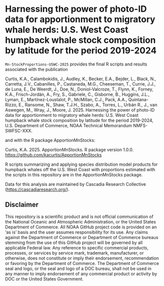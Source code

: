 # Harnessing the power of photo-ID data for apportionment to migratory whale herds: U.S. West Coast humpback whale stock composition by latitude for the period 2019-2024
`Mn-StockProportions-USWC-2025` provides the final R scripts and results associated with the publication

Curtis, K.A., Calambokidis, J., Audley, K., Becker, E.A., Bejder, L., Black, N., Carretta, J.V., Cabanilles, P., Castaneda, M.G., Cheeseman, T., Currie, J.J., de Luna, E., De Weerdt, J., Doe, N., Doniol-Valcroze, T., Flynn, K., Forney, K.A., Frisch-Jordán, A., Fry, S., Gabriele, C., Gisborne, B., Huggins, J.L., Lyman, E., Martínez-Loustalot, P., McMillan, C.J., Pack, A.A., Quintana-Rizzo, E., Ransome, N., Shaw, T.J.H., Szabo, A., Torres, L., Urbán R., J., van Aswegen, M., Wray, J., Moore, J. 2025. Harnessing the power of photo-ID data for apportionment to migratory whale herds: U.S. West Coast humpback whale stock composition by latitude for the period 2019-2024, U.S. Department of Commerce, NOAA Technical Memorandum NMFS-SWFSC-XXX.

and with the R package ApportionMnStocks:

Curtis, K.A. 2025. ApportionMnStocks. R package version 1.0.0. https://github.com/kacurtis/ApportionMnStocks

R scripts summarizing and applying species distribution model products for humpback whales off the U.S. West Coast with proportions estimated with the scripts in this repository are in the ApportionMnStocks package.


Data for this analysis are maintained by Cascadia Research Collective (https://cascadiaresearch.org/).

## Disclaimer

This repository is a scientific product and is not official communication of the National Oceanic and Atmospheric Administration, or the United States Department of Commerce. All NOAA GitHub project code is provided on an ‘as is’ basis and the user assumes responsibility for its use. Any claims against the Department of Commerce or Department of Commerce bureaus stemming from the use of this GitHub project will be governed by all applicable Federal law. Any reference to specific commercial products, processes, or services by service mark, trademark, manufacturer, or otherwise, does not constitute or imply their endorsement, recommendation or favoring by the Department of Commerce. The Department of Commerce seal and logo, or the seal and logo of a DOC bureau, shall not be used in any manner to imply endorsement of any commercial product or activity by DOC or the United States Government.
